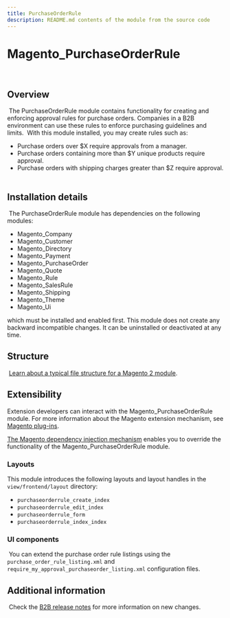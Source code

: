 ```yaml
---
title: PurchaseOrderRule
description: README.md contents of the module from the source code
---
```


# Magento_PurchaseOrderRule
​
## Overview
​
The PurchaseOrderRule module contains functionality for creating and enforcing approval rules for purchase orders. Companies in a B2B environment can use these rules to enforce purchasing guidelines and limits.
​
With this module installed, you may create rules such as:
​
-  Purchase orders over $X require approvals from a manager.
-  Purchase orders containing more than $Y unique products require approval.
-  Purchase orders with shipping charges greater than $Z require approval.
​
## Installation details
​
The PurchaseOrderRule module has dependencies on the following modules:
​
-  Magento_Company
-  Magento_Customer
-  Magento_Directory
-  Magento_Payment
-  Magento_PurchaseOrder
-  Magento_Quote
-  Magento_Rule
-  Magento_SalesRule
-  Magento_Shipping
-  Magento_Theme
-  Magento_Ui
​

which must be installed and enabled first. This module does not create any backward incompatible changes. It can be uninstalled or deactivated at any time.
​
## Structure
​
[Learn about a typical file structure for a Magento 2 module](https://developer.adobe.com/commerce/php/development/build/component-file-structure/).
​
## Extensibility

​Extension developers can interact with the Magento_PurchaseOrderRule module. For more information about the Magento extension mechanism, see [Magento plug-ins](https://developer.adobe.com/commerce/php/development/components/plugins/).

[The Magento dependency injection mechanism](https://developer.adobe.com/commerce/php/development/components/dependency-injection/) enables you to override the functionality of the Magento_PurchaseOrderRule module.

### Layouts

This module introduces the following layouts and layout handles in the `view/frontend/layout` directory:

- `purchaseorderrule_create_index`
- `purchaseorderrule_edit_index`
- `purchaseorderrule_form`
- `purchaseorderrule_index_index`
​
### UI components
​
You can extend the purchase order rule listings using the `purchase_order_rule_listing.xml` and `require_my_approval_purchaseorder_listing.xml` configuration files.

## Additional information
​
Check the [B2B release notes](https://devdocs.magento.com/guides/v2.4/release-notes/b2b-release-notes.html) for more information on new changes.
